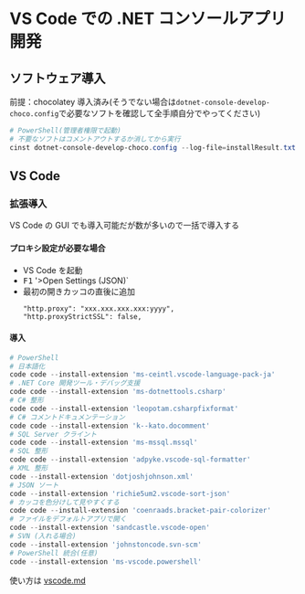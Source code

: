 # VS Code での .NET コンソールアプリ開発

## ソフトウェア導入

前提：chocolatey 導入済み(そうでない場合は`dotnet-console-develop-choco.config`で必要なソフトを確認して全手順自分でやってください)

```powershell
# PowerShell(管理者権限で起動)
# 不要なソフトはコメントアウトするか消してから実行
cinst dotnet-console-develop-choco.config --log-file=installResult.txt -y

```

## VS Code

### 拡張導入

VS Code の GUI でも導入可能だが数が多いので一括で導入する

#### プロキシ設定が必要な場合

- VS Code を起動
- <kbd>F1</kbd> '>Open Settings (JSON)`
- 最初の開きカッコの直後に追加
  ```
  "http.proxy": "xxx.xxx.xxx.xxx:yyyy",
  "http.proxyStrictSSL": false,
  ```

#### 導入

```powershell
# PowerShell
# 日本語化
code code --install-extension 'ms-ceintl.vscode-language-pack-ja'
# .NET Core 開発ツール・デバッグ支援
code code --install-extension 'ms-dotnettools.csharp'
# C# 整形
code code --install-extension 'leopotam.csharpfixformat'
# C# コメントドキュメンテーション
code code --install-extension 'k--kato.docomment'
# SQL Server クライント
code code --install-extension 'ms-mssql.mssql'
# SQL 整形
code code --install-extension 'adpyke.vscode-sql-formatter'
# XML 整形
code --install-extension 'dotjoshjohnson.xml'
# JSON ソート
code --install-extension 'richie5um2.vscode-sort-json'
# カッコを色分けして見やすくする
code code --install-extension 'coenraads.bracket-pair-colorizer'
# ファイルをデフォルトアプリで開く
code --install-extension 'sandcastle.vscode-open'
# SVN (入れる場合)
code --install-extension 'johnstoncode.svn-scm'
# PowerShell 統合(任意)
code --install-extension 'ms-vscode.powershell'

```

使い方は [vscode.md](vscode.md)
